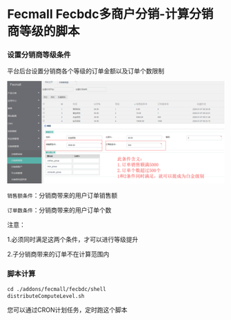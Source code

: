 Fecmall Fecbdc多商户分销-计算分销商等级的脚本
========================


### 设置分销商等级条件

平台后台设置分销商各个等级的订单金额以及订单个数限制


![](images/fecbdc-2221.png)

`销售额条件`：分销商带来的用户订单销售额

`订单数条件`：分销商带来的用户订单个数


注意：

1.必须同时满足这两个条件，才可以进行等级提升

2.子分销商带来的订单不在计算范围内


### 脚本计算

```
cd ./addons/fecmall/fecbdc/shell
distributeComputeLevel.sh
```

您可以通过CRON计划任务，定时跑这个脚本




